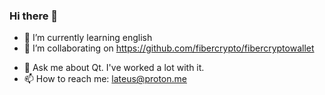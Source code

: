 ### Hi there 👋

<!-- - 🔭 I’m currently working on ... -->
- 🌱 I’m currently learning english
- 👯 I’m collaborating on https://github.com/fibercrypto/fibercryptowallet
<!-- - 🤔 I’m looking for help with ... -->
- 💬 Ask me about Qt. I've worked a lot with it.
- 📫 How to reach me: lateus@proton.me
<!-- - 😄 Pronouns: ... -->
<!-- - ⚡ Fun fact: ... -->

